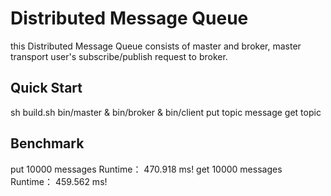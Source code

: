 Distributed Message Queue
===

this Distributed Message Queue consists of master and broker, master transport user's subscribe/publish request to broker.


Quick Start
---
sh build.sh
bin/master &
bin/broker &
bin/client
put topic message
get topic

Benchmark
---
put 10000 messages Runtime： 470.918 ms!
get 10000 messages Runtime： 459.562 ms!
